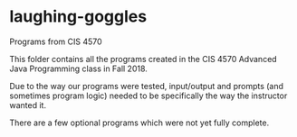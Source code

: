 # laughing-goggles
Programs from CIS 4570

This folder contains all the programs created in the CIS 4570 Advanced Java Programming class in Fall 2018.

Due to the way our programs were tested, input/output and prompts (and sometimes program logic) needed to be specifically the way the instructor wanted it.

There are a few optional programs which were not yet fully complete.
